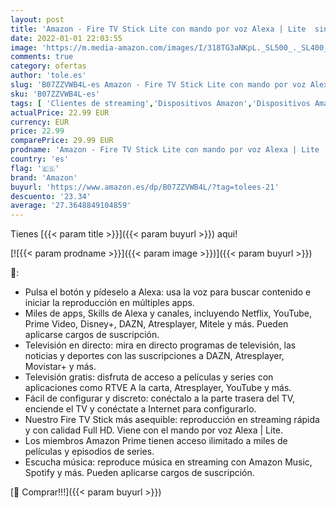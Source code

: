 ```yaml
---
layout: post
title: 'Amazon - Fire TV Stick Lite con mando por voz Alexa | Lite  sin controles del TV   streaming HD'
date: 2022-01-01 22:03:55
image: 'https://m.media-amazon.com/images/I/318TG3aNKpL._SL500_._SL400_.jpg'
comments: true
category: ofertas
author: 'tole.es'
slug: 'B07ZZVWB4L-es Amazon - Fire TV Stick Lite con mando por voz Alexa | Lite...'
sku: 'B07ZZVWB4L-es'
tags: [ 'Clientes de streaming','Dispositivos Amazon','Dispositivos Amazon y Accesorios','Dispositivos para el streaming','Dispositivos para streaming','Electrónica','Equipos de audio y Hi-Fi','Fire TV','alexa','amazon', ]
actualPrice: 22.99 EUR
currency: EUR
price: 22.99
comparePrice: 29.99 EUR
prodname: 'Amazon - Fire TV Stick Lite con mando por voz Alexa | Lite  sin controles del TV   streaming HD'
country: 'es'
flag: '🇪🇸'
brand: 'Amazon'
buyurl: 'https://www.amazon.es/dp/B07ZZVWB4L/?tag=tolees-21'
descuento: '23.34'
average: '27.3648849104859'
---
```


Tienes [{{< param title >}}]({{< param buyurl >}}) aqui!

[![{{< param prodname >}}]({{< param image >}})]({{< param buyurl >}})

🔎:

- Pulsa el botón y pídeselo a Alexa: usa la voz para buscar contenido e iniciar la reproducción en múltiples apps.
- Miles de apps, Skills de Alexa y canales, incluyendo Netflix, YouTube, Prime Video, Disney+, DAZN, Atresplayer, Mitele y más. Pueden aplicarse cargos de suscripción.
- Televisión en directo: mira en directo programas de televisión, las noticias y deportes con las suscripciones a DAZN, Atresplayer, Movistar+ y más.
- Televisión gratis: disfruta de acceso a películas y series con aplicaciones como RTVE A la carta, Atresplayer, YouTube y más.
- Fácil de configurar y discreto: conéctalo a la parte trasera del TV, enciende el TV y conéctate a Internet para configurarlo.
- Nuestro Fire TV Stick más asequible: reproducción en streaming rápida y con calidad Full HD. Viene con el mando por voz Alexa | Lite.
- Los miembros Amazon Prime tienen acceso ilimitado a miles de películas y episodios de series.
- Escucha música: reproduce música en streaming con Amazon Music, Spotify y más. Pueden aplicarse cargos de suscripción.

[🛒 Comprar!!!]({{< param buyurl >}})
